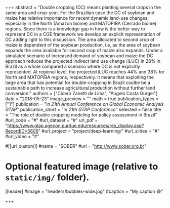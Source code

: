 +++
abstract = "Double cropping (DC) means planting several crops in the same area and crop-year. For the Brazilian case the DC of soybean and maize has relative importance for recent dynamic land-use changes, especially in the North (Amazon biome) and MATOPIBA (Cerrado biome) regions. Since there is a knowledge gap in how is the better way to represent DC in a CGE framework we develop an explicit representation of DC adding light to this discussion. The area allocated to second crop of maize is dependent of the soybean production, i.e, as the area of soybean expands the area available for second crop of maize also expands. Under a simulated scenario of increased demand of soybean and maize the DC approach reduces the projected indirect land use change (iLUC) in 28% in Brazil as a whole compared a scenario where DC is not explicitly represented. At regional level, the projected iLUC reaches 44% and 38% for North and MATOPIBA regions, respectively. It means that exploiting the large area that has potential for double-cropping in Brazil coulbe be a sustainable path to increase agricultural production without further land conversion."
authors = ["Cicero Zanetti de Lima", "Angelo Costa Gurgel"]
date = "2018-05-23"
image_preview = ""
math = true
publication_types = ["1"]
publication = "In *21th Annual Conference on Global Economic Analysis GTAP*"
publication_short = "In *21th GTAP Conference*"
selected = false
title = "The role of double cropping modeling for policy assessment in Brazil"
#url_code = "#"
#url_dataset = "#"
url_pdf = "https://www.gtap.agecon.purdue.edu/resources/res_display.asp?RecordID=5606"
#url_project = "project/deep-learning/"
#url_slides = "#"
#url_video = "#"

#[[url_custom]]
#name = "SOBER"
#url = "http://www.sober.org.br"

# Optional featured image (relative to `static/img/` folder).
[header]
#image = "headers/bubbles-wide.jpg"
#caption = "My caption :smile:"

+++
